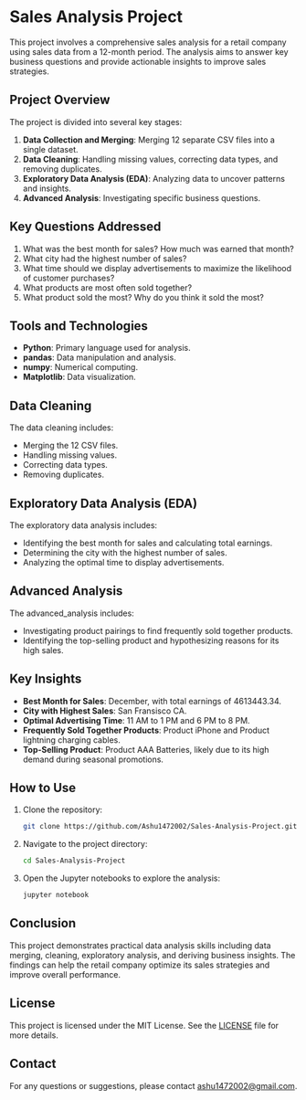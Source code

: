 # Sales Analysis Project

This project involves a comprehensive sales analysis for a retail company using sales data from a 12-month period. The analysis aims to answer key business questions and provide actionable insights to improve sales strategies.

## Project Overview

The project is divided into several key stages:
1. **Data Collection and Merging**: Merging 12 separate CSV files into a single dataset.
2. **Data Cleaning**: Handling missing values, correcting data types, and removing duplicates.
3. **Exploratory Data Analysis (EDA)**: Analyzing data to uncover patterns and insights.
4. **Advanced Analysis**: Investigating specific business questions.

## Key Questions Addressed

1. What was the best month for sales? How much was earned that month?
2. What city had the highest number of sales?
3. What time should we display advertisements to maximize the likelihood of customer purchases?
4. What products are most often sold together?
5. What product sold the most? Why do you think it sold the most?

## Tools and Technologies

- **Python**: Primary language used for analysis.
- **pandas**: Data manipulation and analysis.
- **numpy**: Numerical computing.
- **Matplotlib**: Data visualization.

## Data Cleaning

The data cleaning includes:
- Merging the 12 CSV files.
- Handling missing values.
- Correcting data types.
- Removing duplicates.

## Exploratory Data Analysis (EDA)

The exploratory data analysis includes:
- Identifying the best month for sales and calculating total earnings.
- Determining the city with the highest number of sales.
- Analyzing the optimal time to display advertisements.

## Advanced Analysis

The advanced_analysis includes:
- Investigating product pairings to find frequently sold together products.
- Identifying the top-selling product and hypothesizing reasons for its high sales.

## Key Insights

- **Best Month for Sales**: December, with total earnings of 4613443.34.
- **City with Highest Sales**: San Fransisco CA.
- **Optimal Advertising Time**: 11 AM to 1 PM  and 6 PM to 8 PM.
- **Frequently Sold Together Products**: Product iPhone and Product lightning charging cables.
- **Top-Selling Product**: Product AAA Batteries, likely due to its high demand during seasonal promotions.

## How to Use

1. Clone the repository:
    ```bash
    git clone https://github.com/Ashu1472002/Sales-Analysis-Project.git
    ```
2. Navigate to the project directory:
    ```bash
    cd Sales-Analysis-Project
    ```
3. Open the Jupyter notebooks to explore the analysis:
    ```bash
    jupyter notebook
    ```

## Conclusion

This project demonstrates practical data analysis skills including data merging, cleaning, exploratory analysis, and deriving business insights. The findings can help the retail company optimize its sales strategies and improve overall performance.

## License

This project is licensed under the MIT License. See the [LICENSE](LICENSE) file for more details.

## Contact

For any questions or suggestions, please contact [ashu1472002@gmail.com](mailto:ashu1472002@gmail.com).


